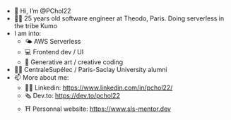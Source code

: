 - 👋 Hi, I’m @PChol22
- 👨‍💻 25 years old software engineer at Theodo, Paris. Doing serverless in the tribe Kumo
- I am into:
  - 🌤 AWS Serverless
  - 💻 Frontend dev / UI
  - 🎨 Generative art / creative coding
- 👨‍🎓 CentraleSupélec / Paris-Saclay University alumni
- 📫 More about me:
  - 🤵‍♂️ Linkedin: https://www.linkedin.com/in/pchol22/
  - 🗞 Dev.to: https://dev.to/pchol22
  - ⛩ Personnal website: https://www.sls-mentor.dev
